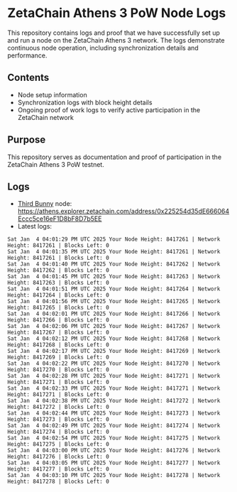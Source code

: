 # ZetaChain Athens 3 PoW Node Logs
This repository contains logs and proof that we have successfully set up and run a node on the ZetaChain Athens 3 network. The logs demonstrate continuous node operation, including synchronization details and performance.

## Contents
- Node setup information
- Synchronization logs with block height details
- Ongoing proof of work logs to verify active participation in the ZetaChain network

## Purpose
This repository serves as documentation and proof of participation in the ZetaChain Athens 3 PoW testnet.

## Logs

- [Third Bunny](https://thirdbunny.xyz/) node: https://athens.explorer.zetachain.com/address/0x225254d35dE666064Eccc5ce16eF1D8bF8D7b5EE
- Latest logs:
```
Sat Jan  4 04:01:29 PM UTC 2025 Your Node Height: 8417261 | Network Height: 8417261 | Blocks Left: 0
Sat Jan  4 04:01:35 PM UTC 2025 Your Node Height: 8417261 | Network Height: 8417261 | Blocks Left: 0
Sat Jan  4 04:01:40 PM UTC 2025 Your Node Height: 8417262 | Network Height: 8417262 | Blocks Left: 0
Sat Jan  4 04:01:45 PM UTC 2025 Your Node Height: 8417263 | Network Height: 8417263 | Blocks Left: 0
Sat Jan  4 04:01:51 PM UTC 2025 Your Node Height: 8417264 | Network Height: 8417264 | Blocks Left: 0
Sat Jan  4 04:01:56 PM UTC 2025 Your Node Height: 8417265 | Network Height: 8417265 | Blocks Left: 0
Sat Jan  4 04:02:01 PM UTC 2025 Your Node Height: 8417266 | Network Height: 8417266 | Blocks Left: 0
Sat Jan  4 04:02:06 PM UTC 2025 Your Node Height: 8417267 | Network Height: 8417267 | Blocks Left: 0
Sat Jan  4 04:02:12 PM UTC 2025 Your Node Height: 8417268 | Network Height: 8417268 | Blocks Left: 0
Sat Jan  4 04:02:17 PM UTC 2025 Your Node Height: 8417269 | Network Height: 8417269 | Blocks Left: 0
Sat Jan  4 04:02:22 PM UTC 2025 Your Node Height: 8417270 | Network Height: 8417270 | Blocks Left: 0
Sat Jan  4 04:02:28 PM UTC 2025 Your Node Height: 8417271 | Network Height: 8417271 | Blocks Left: 0
Sat Jan  4 04:02:33 PM UTC 2025 Your Node Height: 8417271 | Network Height: 8417271 | Blocks Left: 0
Sat Jan  4 04:02:38 PM UTC 2025 Your Node Height: 8417272 | Network Height: 8417272 | Blocks Left: 0
Sat Jan  4 04:02:44 PM UTC 2025 Your Node Height: 8417273 | Network Height: 8417273 | Blocks Left: 0
Sat Jan  4 04:02:49 PM UTC 2025 Your Node Height: 8417274 | Network Height: 8417274 | Blocks Left: 0
Sat Jan  4 04:02:54 PM UTC 2025 Your Node Height: 8417275 | Network Height: 8417275 | Blocks Left: 0
Sat Jan  4 04:03:00 PM UTC 2025 Your Node Height: 8417276 | Network Height: 8417276 | Blocks Left: 0
Sat Jan  4 04:03:05 PM UTC 2025 Your Node Height: 8417277 | Network Height: 8417277 | Blocks Left: 0
Sat Jan  4 04:03:10 PM UTC 2025 Your Node Height: 8417278 | Network Height: 8417278 | Blocks Left: 0
```
